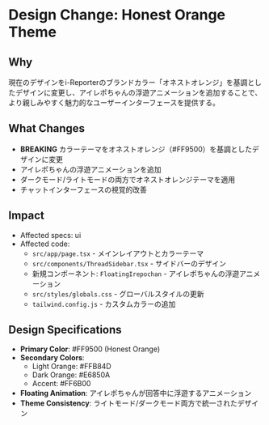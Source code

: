 # Design Change: Honest Orange Theme

## Why
現在のデザインをi-Reporterのブランドカラー「オネストオレンジ」を基調としたデザインに変更し、アイレポちゃんの浮遊アニメーションを追加することで、より親しみやすく魅力的なユーザーインターフェースを提供する。

## What Changes
- **BREAKING** カラーテーマをオネストオレンジ（#FF9500）を基調としたデザインに変更
- アイレポちゃんの浮遊アニメーションを追加
- ダークモード/ライトモードの両方でオネストオレンジテーマを適用
- チャットインターフェースの視覚的改善

## Impact
- Affected specs: ui
- Affected code:
  - `src/app/page.tsx` - メインレイアウトとカラーテーマ
  - `src/components/ThreadSidebar.tsx` - サイドバーのデザイン
  - 新規コンポーネント: `FloatingIrepochan` - アイレポちゃんの浮遊アニメーション
  - `src/styles/globals.css` - グローバルスタイルの更新
  - `tailwind.config.js` - カスタムカラーの追加

## Design Specifications
- **Primary Color**: #FF9500 (Honest Orange)
- **Secondary Colors**: 
  - Light Orange: #FFB84D
  - Dark Orange: #E6850A
  - Accent: #FF6B00
- **Floating Animation**: アイレポちゃんが回答中に浮遊するアニメーション
- **Theme Consistency**: ライトモード/ダークモード両方で統一されたデザイン
